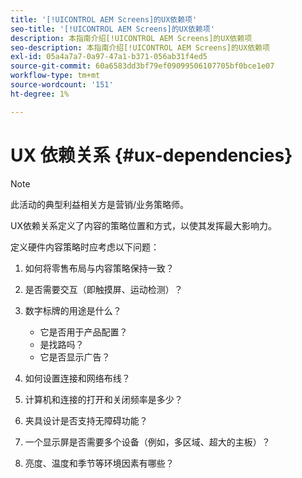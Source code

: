 ```yaml
---
title: '[!UICONTROL AEM Screens]的UX依赖项'
seo-title: '[!UICONTROL AEM Screens]的UX依赖项'
description: 本指南介绍[!UICONTROL AEM Screens]的UX依赖项
seo-description: 本指南介绍[!UICONTROL AEM Screens]的UX依赖项
exl-id: 05a4a7a7-0a97-47a1-b371-056ab31f4ed5
source-git-commit: 60a6583dd3bf79ef09099506107705bf0bce1e07
workflow-type: tm+mt
source-wordcount: '151'
ht-degree: 1%

---
```


# UX 依赖关系 {#ux-dependencies}

>[!NOTE]
>
>此活动的典型利益相关方是营销/业务策略师。

UX依赖关系定义了内容的策略位置和方式，以使其发挥最大影响力。

定义硬件内容策略时应考虑以下问题：

1. 如何将零售布局与内容策略保持一致？

1. 是否需要交互（即触摸屏、运动检测）？

1. 数字标牌的用途是什么？

   * 它是否用于产品配置？
   * 是找路吗？
   * 它是否显示广告？

1. 如何设置连接和网络布线？

1. 计算机和连接的打开和关闭频率是多少？

1. 夹具设计是否支持无障碍功能？

1. 一个显示屏是否需要多个设备（例如，多区域、超大的主板）？

1. 亮度、温度和季节等环境因素有哪些？
